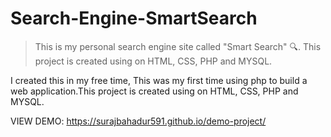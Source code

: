 # Search-Engine-SmartSearch

>This is my personal search engine site called "Smart Search" 🔍. This project is created using on HTML, CSS, PHP and MYSQL.

I created this in my free time, This was my first time using php to build a web application.This project is created using on HTML, CSS, PHP and MYSQL. 

VIEW DEMO: https://surajbahadur591.github.io/demo-project/ 


